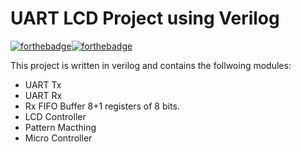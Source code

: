 # UART LCD Project using Verilog
[![forthebadge](https://forthebadge.com/images/badges/built-with-love.svg)](https://forthebadge.com)[![forthebadge](https://forthebadge.com/images/badges/makes-people-smile.svg)](https://forthebadge.com)

This project is written in verilog and contains the follwoing modules:
- UART Tx
- UART Rx
- Rx FIFO Buffer 8+1 registers of 8 bits.
- LCD Controller
- Pattern Macthing
- Micro Controller
